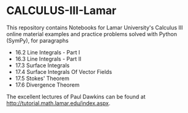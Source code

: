 # CALCULUS-III-Lamar
This repository contains Notebooks for Lamar University's Calculus III online material examples and practice problems solved with Python (SymPy), for paragraphs
* 16.2 Line Integrals - Part I
* 16.3 Line Integrals - Part II
* 17.3 Surface Integrals
* 17.4 Surface Integrals Of Vector Fields
* 17.5 Stokes' Theorem
* 17.6 Divergence Theorem
  
The excellent lectures of Paul Dawkins can be found at http://tutorial.math.lamar.edu/index.aspx.
